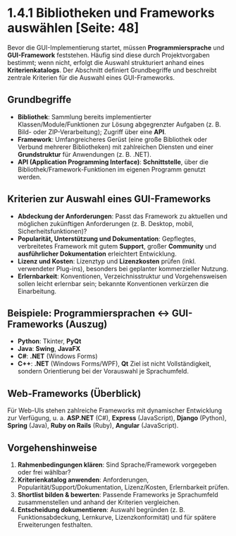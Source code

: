# 1.4.1 Bibliotheken und Frameworks auswählen [Seite: 48]

Bevor die GUI-Implementierung startet, müssen **Programmiersprache** und **GUI-Framework** feststehen. Häufig sind diese durch Projektvorgaben bestimmt; wenn nicht, erfolgt die Auswahl strukturiert anhand eines **Kriterienkatalogs**. Der Abschnitt definiert Grundbegriffe und beschreibt zentrale Kriterien für die Auswahl eines GUI-Frameworks.

## Grundbegriffe

* **Bibliothek**: Sammlung bereits implementierter Klassen/Module/Funktionen zur Lösung abgegrenzter Aufgaben (z. B. Bild- oder ZIP-Verarbeitung); Zugriff über eine **API**.
* **Framework**: Umfangreicheres Gerüst (eine große Bibliothek oder Verbund mehrerer Bibliotheken) mit zahlreichen Diensten und einer **Grundstruktur** für Anwendungen (z. B. .NET).
* **API (Application Programming Interface)**: **Schnittstelle**, über die Bibliothek/Framework-Funktionen im eigenen Programm genutzt werden. 

## Kriterien zur Auswahl eines GUI-Frameworks

* **Abdeckung der Anforderungen**: Passt das Framework zu aktuellen und möglichen zukünftigen Anforderungen (z. B. Desktop, mobil, Sicherheitsfunktionen)?
* **Popularität, Unterstützung und Dokumentation**: Gepflegtes, verbreitetes Framework mit gutem **Support**, großer **Community** und **ausführlicher Dokumentation** erleichtert Entwicklung.
* **Lizenz und Kosten**: Lizenztyp und **Lizenzkosten** prüfen (inkl. verwendeter Plug-ins), besonders bei geplanter kommerzieller Nutzung.
* **Erlernbarkeit**: Konventionen, Verzeichnisstruktur und Vorgehensweisen sollen leicht erlernbar sein; bekannte Konventionen verkürzen die Einarbeitung.

## Beispiele: Programmiersprachen ↔ GUI-Frameworks (Auszug)

* **Python**: Tkinter, **PyQt**
* **Java**: **Swing**, **JavaFX**
* **C#**: **.NET** (Windows Forms)
* **C++**: **.NET** (Windows Forms/WPF), **Qt**
  Ziel ist nicht Vollständigkeit, sondern Orientierung bei der Vorauswahl je Sprachumfeld. 

## Web-Frameworks (Überblick)

Für Web-UIs stehen zahlreiche Frameworks mit dynamischer Entwicklung zur Verfügung, u. a. **ASP.NET** (C#), **Express** (JavaScript), **Django** (Python), **Spring** (Java), **Ruby on Rails** (Ruby), **Angular** (JavaScript). 

## Vorgehenshinweise

1. **Rahmenbedingungen klären**: Sind Sprache/Framework vorgegeben oder frei wählbar?
2. **Kriterienkatalog anwenden**: Anforderungen, Popularität/Support/Dokumentation, Lizenz/Kosten, Erlernbarkeit prüfen.
3. **Shortlist bilden & bewerten**: Passende Frameworks je Sprachumfeld zusammenstellen und anhand der Kriterien vergleichen.
4. **Entscheidung dokumentieren**: Auswahl begründen (z. B. Funktionsabdeckung, Lernkurve, Lizenzkonformität) und für spätere Erweiterungen festhalten.
